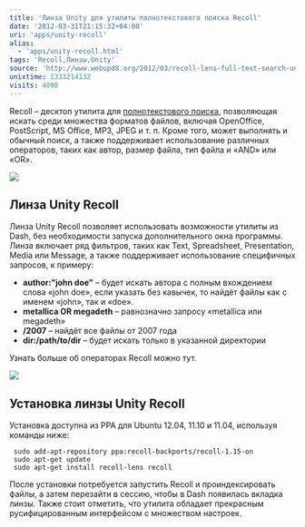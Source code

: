 ```yaml
---
title: 'Линза Unity для утилиты полнотекстового поиска Recoll'
date: '2012-03-31T21:15:32+04:00'
uri: 'apps/unity-recoll'
alias: 
  - 'apps/unity-recoll.html'
tags: 'Recoll,Линзы,Unity'
source: 'http://www.webupd8.org/2012/03/recoll-lens-full-text-search-unity-lens.html'
unixtime: 1333214132
visits: 4098
---
```

Recoll – десктоп утилита для [полнотекстового поиска](http://ru.wikipedia.org/wiki/%D0%9F%D0%BE%D0%BB%D0%BD%D0%BE%D1%82%D0%B5%D0%BA%D1%81%D1%82%D0%BE%D0%B2%D1%8B%D0%B9_%D0%BF%D0%BE%D0%B8%D1%81%D0%BA), позволяющая искать среди множества форматов файлов, включая OpenOffice, PostScript, MS Office, MP3, JPEG и т. п. Кроме того, может выполнять и обычный поиск, а также поддерживает использование различных операторов, таких как автор, размер файла, тип файла и «AND» или «OR».

[![](img/2012/03/31/21-00/recoll-6886349742-o.jpg)](img/2012/03/31/21-00/recoll-6886349742-o.jpg)

## Линза Unity Recoll

Линза Unity Recoll позволяет использовать возможности утилиты из Dash, без необходимости запуска дополнительного окна программы. Линза включает ряд фильтров, таких как Text, Spreadsheet, Presentation, Media или Message, а также поддерживает использование специфичных запросов, к примеру:

*   **author:"john doe"** – будет искать автора c полным вхождением слова «john doe», если указать без кавычек, то найдёт файлы как с именем «john», так и «doe».
*   **metallica OR megadeth** – равнозначно запросу «metallica или megadeth»
*   **/2007** – найдёт все файлы от 2007 года
*   **dir:/path/to/dir** – будет искать только в указанной директории

Узнать больше об операторах Recoll можно тут.

[![](img/2012/03/31/21-00/recoll-2-7032446999-o.jpg)](img/2012/03/31/21-00/recoll-2-7032446999-o.jpg)

## Установка линзы Unity Recoll

Установка доступна из PPA для Ubuntu 12.04, 11.10 и 11.04, используя команды ниже:

```
 sudo add-apt-repository ppa:recoll-backports/recoll-1.15-on
 sudo apt-get update
 sudo apt-get install recoll-lens recoll
```

После установки потребуется запустить Recoll и проиндексировать файлы, а затем перезайти в сессию, чтобы в Dash появилась вкладка линзы. Также стоит отметить, что утилита обладает прекрасным русифицированным интерфейсом с множеством настроек.
